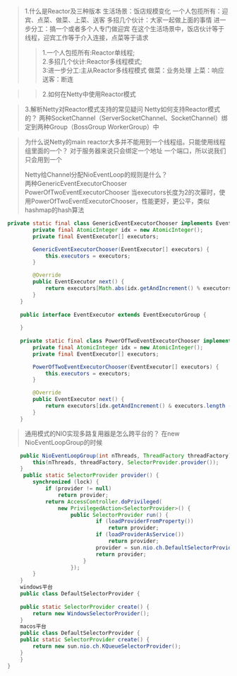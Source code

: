 >1.什么是Reactor及三种版本
>  生活场景：饭店规模变化
> 一个人包揽所有：迎宾、点菜、做菜、上菜、送客
> 多招几个伙计：大家一起做上面的事情
> 进一步分工：搞一个或者多个人专门做迎宾
> 在这个生活场景中，饭店伙计等于线程，迎宾工作等于介入连接，点菜等于请求
> >1.一个人包揽所有:Reactor单线程;  
> > 2.多招几个伙计:Reactor多线程模式;  
> > 3:进一步分工:主从Reactor多线程模式
> 做菜：业务处理
> 上菜：响应
> 送客：断连


> >2.如何在Netty中使用Reactor模式

>3.解析Netty对Reactor模式支持的常见疑问
> Netty如何支持Reactor模式的？
> 两种SocketChannel（ServerSocketChannel、SocketChannel）绑定到两种Group（BossGroup WorkerGroup）中

>为什么说Netty的main reactor大多并不能用到一个线程组。只能使用线程组里面的一个？
> 对于服务器来说只会绑定一个地址 一个端口，所以说我们只会用到一个
>
>Netty给Channel分配NioEventLoop的规则是什么？  
> 两种GenericEventExecutorChooser  PowerOfTwoEventExecutorChooser
当executors长度为2的次幂时，使用PowerOfTwoEventExecutorChooser，性能更好，更公平，类似hashmap的hash算法
```java
private static final class GenericEventExecutorChooser implements EventExecutorChooser {
        private final AtomicInteger idx = new AtomicInteger();
        private final EventExecutor[] executors;

        GenericEventExecutorChooser(EventExecutor[] executors) {
            this.executors = executors;
        }

        @Override
        public EventExecutor next() {
            return executors[Math.abs(idx.getAndIncrement() % executors.length)];
        }
    }
    
    public interface EventExecutor extends EventExecutorGroup {
    
    }
    
    private static final class PowerOfTwoEventExecutorChooser implements EventExecutorChooser {
        private final AtomicInteger idx = new AtomicInteger();
        private final EventExecutor[] executors;

        PowerOfTwoEventExecutorChooser(EventExecutor[] executors) {
            this.executors = executors;
        }

        @Override
        public EventExecutor next() {
            return executors[idx.getAndIncrement() & executors.length - 1];
        }
    }
```
> 通用模式的NIO实现多路复用器是怎么跨平台的？
> 在new NioEventLoopGroup的时候
```java
    public NioEventLoopGroup(int nThreads, ThreadFactory threadFactory) {
        this(nThreads, threadFactory, SelectorProvider.provider());
    }
     public static SelectorProvider provider() {
        synchronized (lock) {
            if (provider != null)
                return provider;
            return AccessController.doPrivileged(
                new PrivilegedAction<SelectorProvider>() {
                    public SelectorProvider run() {
                            if (loadProviderFromProperty())
                                return provider;
                            if (loadProviderAsService())
                                return provider;
                            provider = sun.nio.ch.DefaultSelectorProvider.create();
                            return provider;
                        }
                    });
        }
    }
    windows平台
    public class DefaultSelectorProvider {
 
    public static SelectorProvider create() {
        return new WindowsSelectorProvider();
    }
    macos平台
    public class DefaultSelectorProvider {
    public static SelectorProvider create() {
        return new sun.nio.ch.KQueueSelectorProvider();
    }
    }
}
```

